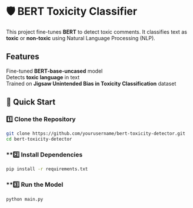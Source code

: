 # 🛡️ BERT Toxicity Classifier  

This project fine-tunes **BERT** to detect toxic comments. It classifies text as **toxic** or **non-toxic** using Natural Language Processing (NLP).  

## Features  
Fine-tuned **BERT-base-uncased** model  
Detects **toxic language** in text  
Trained on **Jigsaw Unintended Bias in Toxicity Classification** dataset  

## 🚀 Quick Start  

### **1️⃣ Clone the Repository**  
```bash
git clone https://github.com/yourusername/bert-toxicity-detector.git
cd bert-toxicity-detector
```
### **2️⃣ Install Dependencies
```bash
pip install -r requirements.txt
```
### **3️⃣ Run the Model
```bash
python main.py
```

